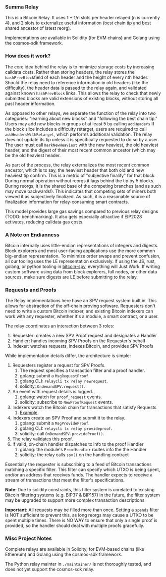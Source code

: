 ### Summa Relay

This is a Bitcoin Relay. It uses 1 + 1/n slots per header relayed (n is
currently 4), and 2 slots to externalize useful information (best chain tip and
best shared ancestor of latest reorg).

Implementations are available in Solidity (for EVM chains) and Golang using the
cosmos-sdk framework.

### How does it work?

The core idea behind the relay is to minimize storage costs by increasing
calldata costs. Rather than storing headers, the relay stores the
`hashPrevBlock`field of each header and the height of every nth header. Should
the relay need to reference information in old headers (like the difficulty),
the header data is passed to the relay again, and validated against known
`hashPrevBlock` links. This allows the relay to check that newly submitted
blocks are valid extensions of existing blocks, without storing all past header
information.

As opposed to other relays, we separate the function of the relay into two
categories: "learning about new blocks" and "following the best chain tip."
Users may add new blocks in groups of at least 5 by calling `addHeaders` If the
block slice includes a difficulty retarget, users are required to call
`addHeadersWithRetarget`, which performs additional validation. The relay does
not update its tip unless it is specifically requested to do so by a user. The
user must call `markNewHeaviest` with the new heaviest, the old heaviest
header, and the digest of their most recent common ancestor (which may be the
old heaviest header.

As part of the process, the relay externalizes the most recent common ancestor,
which is to say, the heaviest header that both old and new heaviest tip
confirm. This is a metric of "subjective finality" for that block. During
normal operation without reorgs it lags behind the tip by 5 blocks. During
reorgs, it is the shared base of the competing branches (and as such may move
backwards!). This indicates that competing sets of miners both viewed it as
subjectively finalized. As such, it is a reasonable source of finalization
information for relay-consuming smart contracts.

This model provides large gas savings compared to previous relay designs (TODO:
benchmarking). It also gets especially attractive if EIP2028 activates,
reducing calldata gas costs.

### A Note on Endianness

Bitcoin internally uses little-endian representations of integers and digests.
Block explorers and most user-facing applications use the more common
big-endian representation. To minimize order swaps and prevent confusion, all
our tooling uses the LE representation exclusively. If using the JS, rust,
golang, or python tooling in [bitcoin-spv](http://bitcoin-spv.com), everything
will Just Work. If writing custom software using data from block explorers,
full nodes, or other data sources, make sure digests are LE before submitting
to the relay.

### Requests and Proofs

The Relay implementations here have an SPV request system built in. This allows
for abstraction of the off-chain proving software. Requesters don't need to
write a custom Bitcoin indexer, and existing Bitcoin indexers can work with any
requester, whether it's a module, a smart contract, or a user.

The relay coordinates an interaction between 3 roles:
1. Requester: creates a new SPV Proof request and designates a Handler
2. Handler: handles incoming SPV Proofs on the Requester's behalf
3. Indexer: watches requests, indexes Bitcoin, and provides SPV Proofs

While implementation details differ, the architecture is simple:

1. Requesters register a request for SPV Proofs.
    1. The request specifies a transaction filter and a proof handler.
    1. golang: submit a `MsgRequestProof`.
    1. golang CLI: `relaycli tx relay newrequest`.
    1. solidity: `OndemandSPV.request()`.
1. An event with request details is logged.
    1. golang: watch for `proof_request` events.
    1. solidity: subscribe to `NewProofRequest` events.
1. Indexers watch the Bitcoin chain for transactions that satisfy Requests.
    1. [Example](https://github.com/summa-tx/bcoin-relaylib).
1. Indexers create an SPV Proof and submit it to the relay.
    1. golang: submit a `MsgProvideProof`.
    1. golang CLI: `relaycli tx relay provideproof`.
    1. solidity: call `OnDemandSPV.provideProof()`.
1. The relay validates this proof.
1. If valid, on-chain handler dispatches tx info to the proof Handler
    1. golang: the module's `ProofHandler` routes info the the Handler
    1. solidity: the relay calls `spv()` on the handling contract

Essentially the requester is subscribing to a feed of Bitcoin transactions
matching a specific filter. This filter can specify which UTXO is being spent,
and/or an address that receives funds. The handler expects to receive
a stream of transactions that meet the filter's specifications.

**Note**: Due to solidity constraints, this filter system is unrelated to
existing Bitcoin filtering systems (e.g. BIP37 & BIP157) In the future,
the filter system may be upgraded to support more complex transaction
descriptions.

**Important**: All requests may be filled more than once. Setting a `spends`
filter is NOT sufficient to prevent this, as long reorgs may cause a UTXO to be
spent multiple times. There is NO WAY to ensure that only a single proof is
provided, so the handler should deal with multiple proofs gracefully.

### Misc Project Notes

Complete relays are available in Solidity, for EVM-based chains (like Ethereum)
and Golang using the cosmos-sdk framework.

The Python relay mainter in `./maintainer/` is not thoroughly tested, and does
not yet support the cosmos-sdk relay.
